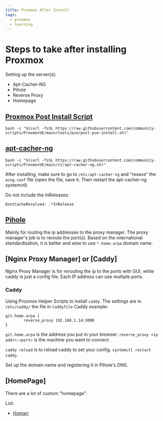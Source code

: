 ```yaml
---
title: Proxmox After Install
tags:
  - proxmox
  - learning
---
```


# Steps to take after installing Proxmox

Setting up the server(s):
- Apt-Cacher-NG
- Pihole
- Reverse Proxy
- Homepage


## [Proxmox Post Install Script](https://community-scripts.github.io/ProxmoxVE/scripts?id=post-pve-install)

```
bash -c "$(curl -fsSL https://raw.githubusercontent.com/community-scripts/ProxmoxVE/main/tools/pve/post-pve-install.sh)"
```

## [apt-cacher-ng](https://community-scripts.github.io/ProxmoxVE/scripts?id=apt-cacher-ng)

```
bash -c "$(curl -fsSL https://raw.githubusercontent.com/community-scripts/ProxmoxVE/main/ct/apt-cacher-ng.sh)"
```

After installing, make sure to go to `/etc/apt-cacher-ng` and "resave" the `acng.conf` file (open the file, save it. Then restart the apt-cacher-ng systemctl).

Do not include the InReleases:
```
DontCacheResolved: .*InRelease
```
## [Pihole](https://community-scripts.github.io/ProxmoxVE/scripts?id=pihole)

Mainly for routing the ip addresses to the proxy manager. The proxy manager's job is to reroute the port(s).
Based on the international standardization, it is better and wise to use `*.home.arpa` domain name.


## [Nginx Proxy Manager] or [Caddy]

Nginx Proxy Manager is for rerouting the ip to the ports with GUI, while caddy is just a config file.
Each IP address can use multiple ports.

### Caddy

Using Proxmox Helper Scripts to install `caddy`.
The settings are in `/etc/caddy/` the file in `Caddyfile`
Caddy example:
```
git.home.arpa {
        reverse_proxy 192.168.1.14:3000
}
```

`git.home.arpa` is the address you put in your browser.
`reverse_proxy <ip addr>:<port>` is the machine you want to connect.

`caddy reload` is to reload caddy to set your config.
`systemctl restart caddy`.

Set up the domain name and registering it in Pihole's DNS.

## [HomePage]

There are a lot of custom "homepage".

List:
- [Homarr](https://homarr.dev/)
